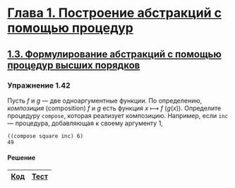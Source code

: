 # [Глава 1. Построение абстракций с помощью процедур](index.md#Глава-1-Построение-абстракций-с-помощью-процедур)
## [1.3. Формулирование абстракций с помощью процедур высших порядков](index.md#13-Формулирование-абстракций-с-помощью-процедур-высших-порядков)

### Упражнение 1.42
Пусть _f_ и _g_ — две одноаргументные функции. По определению, _композиция_
(composition) _f_ и _g_ есть функция _x_ ⟼ _f_ (_g_(_x_)). Определите процедуру
`compose`, которая реализует композицию. Например, если `inc` — процедура,
добавляющая к своему аргументу 1,

```racket
((compose square inc) 6)
49
```

#### Решение
[Код](../../src/chapter01/exercise_1_42.rkt) | [Тест](../../test/chapter01/test_exercise_1_42.rkt)
--- | ---

